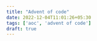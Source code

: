 ```yaml
---
title: "Advent of code"
date: 2022-12-04T11:01:26+05:30
tags: ['aoc', 'advent of code']
draft: true
---
```







